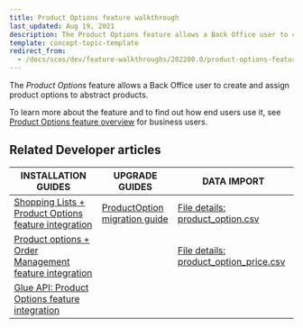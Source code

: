 ```yaml
---
title: Product Options feature walkthrough
last_updated: Aug 19, 2021
description: The Product Options feature allows a Back Office user to create and assign product options to abstract products.
template: concept-topic-template
redirect_from:
  - /docs/scos/dev/feature-walkthroughs/202200.0/product-options-feature-walkthrough.html
---
```


The _Product Options_ feature allows a Back Office user to create and assign product options to abstract products.


To learn more about the feature and to find out how end users use it, see [Product Options feature overview](/docs/scos/user/features/{{page.version}}/product-options-feature-overview.html) for business users.


## Related Developer articles

| INSTALLATION GUIDES | UPGRADE GUIDES | DATA IMPORT |
|---------|---------|---------|
| [Shopping Lists + Product Options feature integration](/docs/pbc/all/shopping-list-and-wishlist/install-and-upgrade/integrate-the-shopping-lists-product-options-feature.html)  | [ProductOption migration guide](/docs/scos/dev/module-migration-guides/migration-guide-productoption.html)  |[File details: product_option.csv](/docs/scos/dev/data-import/{{page.version}}/data-import-categories/special-product-types/product-options/file-details-product-option.csv.html) |
| [Product options + Order Management feature integration](/docs/scos/dev/feature-integration-guides/{{page.version}}/product-options-order-management-feature-integration.html)  | | [File details: product_option_price.csv](/docs/scos/dev/data-import/{{page.version}}/data-import-categories/special-product-types/product-options/file-details-product-option-price.csv.html) |
| [Glue API: Product Options feature integration](/docs/scos/dev/feature-integration-guides/{{page.version}}/glue-api/glue-api-product-options-feature-integration.html)  | | |

